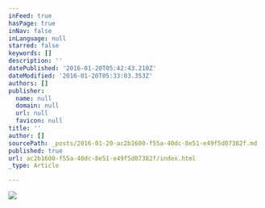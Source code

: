```yaml
---
inFeed: true
hasPage: true
inNav: false
inLanguage: null
starred: false
keywords: []
description: ''
datePublished: '2016-01-20T05:42:43.210Z'
dateModified: '2016-01-20T05:33:03.353Z'
authors: []
publisher:
  name: null
  domain: null
  url: null
  favicon: null
title: ''
author: []
sourcePath: _posts/2016-01-20-ac2b1600-f55a-40dc-8e51-e49f5d07382f.md
published: true
url: ac2b1600-f55a-40dc-8e51-e49f5d07382f/index.html
_type: Article

---
```

![](https://the-grid-user-content.s3-us-west-2.amazonaws.com/b5b291e8-4b14-4d86-b4d4-1ad54036f6b2.jpg)